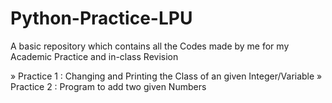 # Python-Practice-LPU
A basic repository which contains all the Codes made by me for my Academic Practice and in-class Revision

» Practice 1 : Changing and Printing the Class of an given Integer/Variable
» Practice 2 : Program to add two given Numbers